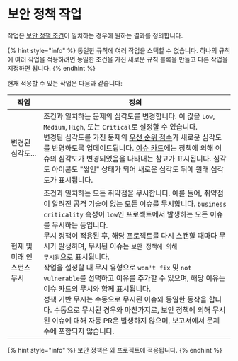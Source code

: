 # 보안 정책 작업

작업은 [보안 정책 조건](security-policies-conditions.md)이 일치하는 경우에 원하는 결과를 정의합니다.

{% hint style="info" %}
동일한 규칙에 여러 작업을 스택할 수 없습니다. 하나의 규칙에 여러 작업을 적용하려면 동일한 조건을 가진 새로운 규칙 블록을 만들고 다른 작업을 지정하면 됩니다.
{% endhint %}

현재 적용할 수 있는 작업은 다음과 같습니다:

| 작업 | 정의 |
| --- | --- |
| 변경된 심각도... | 조건과 일치하는 문제의 심각도를 변경합니다. 이 값을 <code>Low</code>, <code>Medium</code>, <code>High</code>, 또는 <code>Critical</code>로 설정할 수 있습니다.<br>변경된 심각도를 가진 문제의 [우선 순위 점수](../../prioritize-issues-for-fixing/priority-score.md)가 새로운 심각도를 반영하도록 업데이트됩니다. <a href="../../../snyk-admin/snyk-projects/issue-card-information.md">이슈 카드</a>에는 정책에 의해 이슈의 심각도가 변경되었음을 나타내는 참고가 표시됩니다. 심각도 아이콘도 "쌓인" 상태가 되어 새로운 심각도 뒤에 원래 심각도가 표시됩니다. |
| 현재 및 미래 인스턴스 무시 | 조건과 일치하는 모든 취약점을 무시합니다. 예를 들어, 취약점이 알려진 공격 기술이 없는 모든 이슈를 무시합니다. <code>business</code> <code>criticality</code> 속성이 <code>low</code>인 프로젝트에서 발생하는 모든 이슈를 무시하는 등입니다.<br>무시 정책이 적용된 후, 해당 프로젝트를 다시 스캔할 때마다 무시가 발생하며, 무시된 이슈는 <code>보안 정책에 의해 무시됨</code>으로 표시됩니다.<br>작업을 설정할 때 무시 유형으로 <code>won't fix</code> 및 <code>not vulnerable</code>를 선택하고 이유를 추가할 수 있으며, 해당 이유는 이슈 카드의 무시와 함께 표시됩니다.<br>정책 기반 무시는 수동으로 무시된 이슈와 동일한 동작을 합니다. 수동으로 무시된 경우와 마찬가지로, 보안 정책에 의해 무시된 이슈에 대해 자동 PR은 발생하지 않으며, 보고서에서 문제 수에 포함되지 않습니다. |

{% hint style="info" %}
보안 정책은 와  프로젝트에 적용됩니다.
{% endhint %}